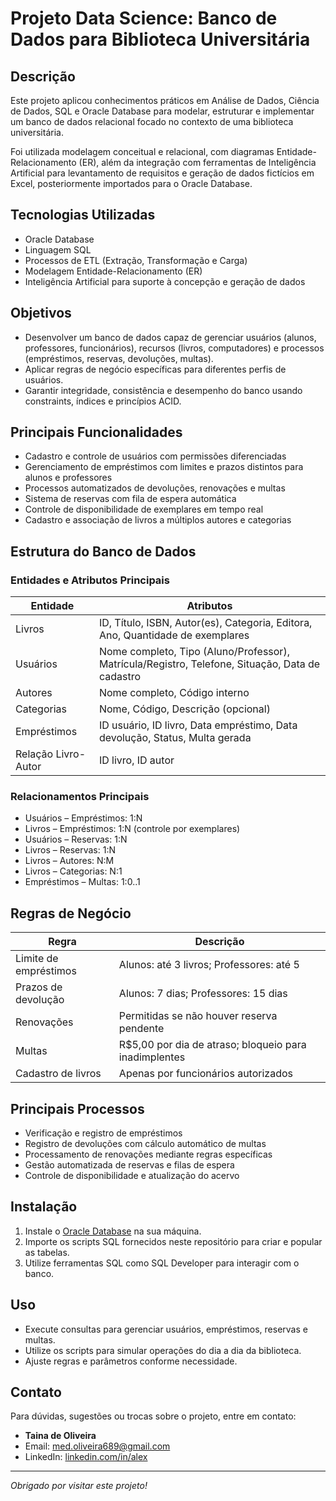 # Projeto Data Science: Banco de Dados para Biblioteca Universitária

## Descrição

Este projeto aplicou conhecimentos práticos em Análise de Dados, Ciência de Dados, SQL e Oracle Database para modelar, estruturar e implementar um banco de dados relacional focado no contexto de uma biblioteca universitária.

Foi utilizada modelagem conceitual e relacional, com diagramas Entidade-Relacionamento (ER), além da integração com ferramentas de Inteligência Artificial para levantamento de requisitos e geração de dados fictícios em Excel, posteriormente importados para o Oracle Database.

## Tecnologias Utilizadas

- Oracle Database  
- Linguagem SQL  
- Processos de ETL (Extração, Transformação e Carga)  
- Modelagem Entidade-Relacionamento (ER)  
- Inteligência Artificial para suporte à concepção e geração de dados  

## Objetivos

- Desenvolver um banco de dados capaz de gerenciar usuários (alunos, professores, funcionários), recursos (livros, computadores) e processos (empréstimos, reservas, devoluções, multas).  
- Aplicar regras de negócio específicas para diferentes perfis de usuários.  
- Garantir integridade, consistência e desempenho do banco usando constraints, índices e princípios ACID.  

## Principais Funcionalidades

- Cadastro e controle de usuários com permissões diferenciadas  
- Gerenciamento de empréstimos com limites e prazos distintos para alunos e professores  
- Processos automatizados de devoluções, renovações e multas  
- Sistema de reservas com fila de espera automática  
- Controle de disponibilidade de exemplares em tempo real  
- Cadastro e associação de livros a múltiplos autores e categorias  

## Estrutura do Banco de Dados

### Entidades e Atributos Principais

| Entidade  | Atributos                                    |
|-----------|----------------------------------------------|
| Livros    | ID, Título, ISBN, Autor(es), Categoria, Editora, Ano, Quantidade de exemplares |
| Usuários  | Nome completo, Tipo (Aluno/Professor), Matrícula/Registro, Telefone, Situação, Data de cadastro |
| Autores   | Nome completo, Código interno |
| Categorias| Nome, Código, Descrição (opcional)           |
| Empréstimos | ID usuário, ID livro, Data empréstimo, Data devolução, Status, Multa gerada |
| Relação Livro-Autor | ID livro, ID autor                    |

### Relacionamentos Principais

- Usuários – Empréstimos: 1:N  
- Livros – Empréstimos: 1:N (controle por exemplares)  
- Usuários – Reservas: 1:N  
- Livros – Reservas: 1:N  
- Livros – Autores: N:M  
- Livros – Categorias: N:1  
- Empréstimos – Multas: 1:0..1  

## Regras de Negócio

| Regra              | Descrição                                 |
|--------------------|-------------------------------------------|
| Limite de empréstimos | Alunos: até 3 livros; Professores: até 5  |
| Prazos de devolução | Alunos: 7 dias; Professores: 15 dias       |
| Renovações         | Permitidas se não houver reserva pendente |
| Multas             | R$5,00 por dia de atraso; bloqueio para inadimplentes |
| Cadastro de livros | Apenas por funcionários autorizados        |

## Principais Processos

- Verificação e registro de empréstimos  
- Registro de devoluções com cálculo automático de multas  
- Processamento de renovações mediante regras específicas  
- Gestão automatizada de reservas e filas de espera  
- Controle de disponibilidade e atualização do acervo  

## Instalação

1. Instale o [Oracle Database](https://www.oracle.com/br/database/sqldeveloper/) na sua máquina.  
2. Importe os scripts SQL fornecidos neste repositório para criar e popular as tabelas.  
3. Utilize ferramentas SQL como SQL Developer para interagir com o banco.  

## Uso

- Execute consultas para gerenciar usuários, empréstimos, reservas e multas.  
- Utilize os scripts para simular operações do dia a dia da biblioteca.  
- Ajuste regras e parâmetros conforme necessidade.  

## Contato

Para dúvidas, sugestões ou trocas sobre o projeto, entre em contato:  
- **Taina de Oliveira**  
- Email: med.oliveira689@gmail.com
- LinkedIn: [linkedin.com/in/alex]([https://linkedin.com/in/alex](https://www.linkedin.com/in/tainaalvesdeoliveira/))  

---

*Obrigado por visitar este projeto!*
